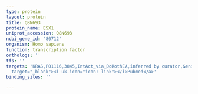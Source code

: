 ```yaml
---
type: protein
layout: protein
title: Q8N693
protein_name: ESX1
uniprot_accession: Q8N693
ncbi_gene_id: '80712'
organism: Homo sapiens
function: transcription factor
orthologs: ''
tfs: ''
targets: 'KRAS,P01116,3845,IntAct_via_DoRothEA,inferred by curator,&ensp;<a href="https://www.ncbi.nlm.nih.gov/pubmed/?term=15897875%5Buid%5D+OR+24234451%5Buid%5D+OR+31340985%5Buid%5D"
  target="_blank"><i uk-icon="icon: link"></i>Pubmed</a>'
binding_sites: ''

---
```

